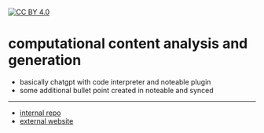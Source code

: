 [![CC BY 4.0][cc-by-shield]][cc-by]

[cc-by]: http://creativecommons.org/licenses/by/4.0/
[cc-by-image]: https://i.creativecommons.org/l/by/4.0/88x31.png
[cc-by-shield]: https://img.shields.io/badge/License-CC%20BY%204.0-lightgrey.svg

# computational content analysis and generation

- basically chatgpt with code interpreter and noteable plugin
- some additional bullet point created in noteable and synced

---

- [internal repo](https://github.com/nils-holmberg/cca-ccg/)
- [external website](https://nils-holmberg.github.io/cca-ccg/)










